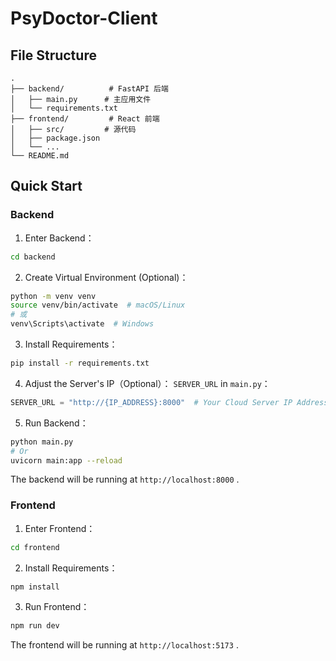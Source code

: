 # PsyDoctor-Client

## File Structure

```
.
├── backend/          # FastAPI 后端
│   ├── main.py      # 主应用文件
│   └── requirements.txt
├── frontend/         # React 前端
│   ├── src/         # 源代码
│   ├── package.json
│   └── ...
└── README.md
```

## Quick Start

### Backend

1. Enter Backend：
```bash
cd backend
```

2. Create Virtual Environment (Optional)：
```bash
python -m venv venv
source venv/bin/activate  # macOS/Linux
# 或
venv\Scripts\activate  # Windows
```

3. Install Requirements：
```bash
pip install -r requirements.txt
```

4. Adjust the Server's IP（Optional）：
`SERVER_URL` in `main.py`：
```python
SERVER_URL = "http://{IP_ADDRESS}:8000"  # Your Cloud Server IP Address.
```

5. Run Backend：
```bash
python main.py
# Or
uvicorn main:app --reload
```

The backend will be running at `http://localhost:8000` .

### Frontend

1. Enter Frontend：
```bash
cd frontend
```

2. Install Requirements：
```bash
npm install
```

3. Run Frontend：
```bash
npm run dev
```

The frontend will be running at `http://localhost:5173` .
